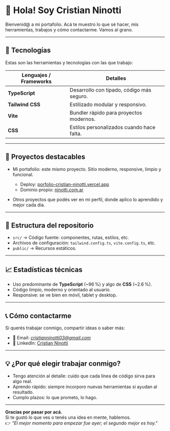 # 👋 Hola! Soy Cristian Ninotti

Bienvenid@ a mi portafolio. Acá te muestro lo que sé hacer, mis herramientas, trabajos y cómo contactarme. Vamos al grano.

---

## 🧰 Tecnologías

Estas son las herramientas y tecnologías con las que trabajo:

| Lenguajes / Frameworks | Detalles |
|------------------------|----------|
| **TypeScript**         | Desarrollo con tipado, código más seguro. |
| **Tailwind CSS**       | Estilizado modular y responsivo. |
| **Vite**               | Bundler rápido para proyectos modernos. |
| **CSS**                | Estilos personalizados cuando hace falta. |

---

## 🚀 Proyectos destacables

- Mi portafolio: este mismo proyecto. Sitio moderno, responsive, limpio y funcional.  
  * Deploy: [porfolio-cristian-ninotti.vercel.app](https://porfolio-cristian-ninotti.vercel.app)  
  * Dominio propio: [ninotti.com.ar](https://ninotti.com.ar)

- Otros proyectos que podés ver en mi perfil, donde aplico lo aprendido y mejor cada día.

---

## 🔧 Estructura del repositorio

- `src/` → Código fuente: componentes, rutas, estilos, etc.  
- Archivos de configuración: `tailwind.config.ts`, `vite.config.ts`, etc.  
- `public/` → Recursos estáticos.  

---

## 📈 Estadísticas técnicas

- Uso predominante de **TypeScript** (~96 %) y algo de **CSS** (~2.6 %).  
- Código limpio, moderno y orientado al usuario.  
- Responsive: se ve bien en móvil, tablet y desktop.

---

## 📞 Cómo contactarme

Si querés trabajar conmigo, compartir ideas o saber más:

- 📧 Email: *cristianninotti03@gmail.com*  
- 💼 LinkedIn: [Cristian Ninotti](https://www.linkedin.com/in/cristian-ninotti)  

---

## 💡 ¿Por qué elegir trabajar conmigo?

- Tengo atención al detalle: cuido que cada línea de código sirva para algo real.  
- Aprendo rápido: siempre incorporo nuevas herramientas si ayudan al resultado.  
- Cumplo plazos: lo que prometo, lo hago.  

---

**Gracias por pasar por acá.**  
Si te gustó lo que ves o tenés una idea en mente, hablemos.  
👉 _"El mejor momento para empezar fue ayer; el segundo mejor es hoy."_  


